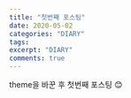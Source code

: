 ```yaml
---
title: "첫번째 포스팅"
date: 2020-05-02
categories: "DIARY"
tags: 
excerpt: "DIARY"
comments: true
---
```


theme을 바꾼 후 첫번째 포스팅 :blush:
